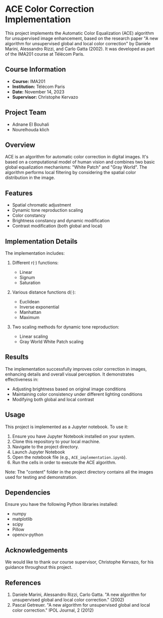 # ACE Color Correction Implementation

This project implements the Automatic Color Equalization (ACE) algorithm for unsupervised image enhancement, based on the research paper "A new algorithm for unsupervised global and local color correction" by Daniele Marini, Alessandro Rizzi, and Carlo Gatta (2002). It was developed as part of the IMA201 course at Télécom Paris.

## Course Information

- **Course:** IMA201
- **Institution:** Télécom Paris
- **Date:** November 14, 2023
- **Supervisor:** Christophe Kervazo

## Project Team

- Adnane El Bouhali
- Nourelhouda klich

## Overview

ACE is an algorithm for automatic color correction in digital images. It's based on a computational model of human vision and combines two basic global equalization mechanisms: "White Patch" and "Gray World". The algorithm performs local filtering by considering the spatial color distribution in the image.

## Features

- Spatial chromatic adjustment
- Dynamic tone reproduction scaling
- Color constancy
- Brightness constancy and dynamic modification
- Contrast modification (both global and local)

## Implementation Details

The implementation includes:

1. Different r(·) functions:
   - Linear
   - Signum
   - Saturation

2. Various distance functions d(·):
   - Euclidean
   - Inverse exponential
   - Manhattan
   - Maximum

3. Two scaling methods for dynamic tone reproduction:
   - Linear scaling
   - Gray World White Patch scaling

## Results

The implementation successfully improves color correction in images, enhancing details and overall visual perception. It demonstrates effectiveness in:

- Adjusting brightness based on original image conditions
- Maintaining color consistency under different lighting conditions
- Modifying both global and local contrast

## Usage

This project is implemented as a Jupyter notebook. To use it:

1. Ensure you have Jupyter Notebook installed on your system.
2. Clone this repository to your local machine.
3. Navigate to the project directory.
4. Launch Jupyter Notebook
5. Open the notebook file (e.g., `ACE_implementation.ipynb`).
6. Run the cells in order to execute the ACE algorithm.

Note: The "content" folder in the project directory contains all the images used for testing and demonstration.

## Dependencies

Ensure you have the following Python libraries installed:

- numpy
- matplotlib
- scipy
- Pillow
- opencv-python

## Acknowledgements

We would like to thank our course supervisor, Christophe Kervazo, for his guidance throughout this project.

## References

1. Daniele Marini, Alessandro Rizzi, Carlo Gatta. "A new algorithm for unsupervised global and local color correction." (2002)
2. Pascal Getreuer. "A new algorithm for unsupervised global and local color correction." IPOL Journal, 2 (2012)